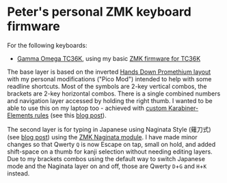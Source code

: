 # Peter's personal ZMK keyboard firmware

For the following keyboards:

* [Gamma Omega TC36K](https://github.com/unspecworks/gamma-omega/tree/main/tc36k),
  using my basic [ZMK firmware for TC36K](https://github.com/peterjc/zmk-keyboard-graph-theory/tree/main/boards/shields/tc36k)

The base layer is based on the inverted [Hands Down Promethium
layout](https://www.reddit.com/r/KeyboardLayouts/comments/1g66ivi/hands_down_promethium_snth_meets_hd_silverengram/)
with my personal modifications ("Pico Mod") intended to help with some readline shortcuts.
Most of the symbols are 2-key vertical combos, the brackets are 2-key horizontal combos.
There is a single combined numbers and navigation layer accessed by holding the right thumb.
I wanted to be able to use this on my laptop too - achieved with [custom Karabiner-Elements
rules](https://codeberg.org/peterjc/kana-chording-ke/src/branch/main/hands-down-on-jis-macbook)
(see this [blog post](https://blastedbio.blogspot.com/2025/05/what-have-you-done-to-your-keyboard.html)).

The second layer is for typing in Japanese using Naginata Style (薙刀式) (see
[blog post](https://astrobeano.blogspot.com/2025/08/naginata-style-for-typing-in-japanese.html))
using the [ZMK Naginata module](https://github.com/eswai/zmk-naginata). I have
made minor changes so that Qwerty `Q` is now Escape on tap, small on hold, and
added shift-space on a thumb for kanji selection without needing editing layers.
Due to my brackets combos using the default way to switch Japanese mode and the
Naginata layer on and off, those are Qwerty `D`+`G` and `H`+`K` instead.
